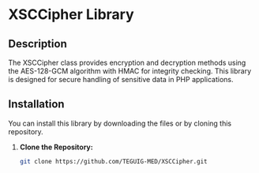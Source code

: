 # XSCCipher Library

## Description
The XSCCipher class provides encryption and decryption methods using the AES-128-GCM algorithm with HMAC for integrity checking. This library is designed for secure handling of sensitive data in PHP applications.

## Installation
You can install this library by downloading the files or by cloning this repository.

1. **Clone the Repository:**
   ```bash
   git clone https://github.com/TEGUIG-MED/XSCCipher.git

